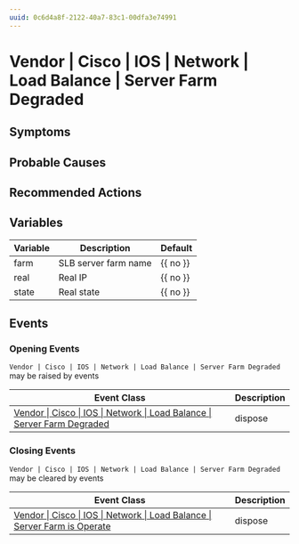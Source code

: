 ```yaml
---
uuid: 0c6d4a8f-2122-40a7-83c1-00dfa3e74991
---
```

# Vendor | Cisco | IOS | Network | Load Balance | Server Farm Degraded

## Symptoms

## Probable Causes

## Recommended Actions

## Variables

Variable | Description | Default
--- | --- | ---
farm | SLB server farm name | {{ no }}
real | Real IP | {{ no }}
state | Real state | {{ no }}

## Events

### Opening Events
`Vendor | Cisco | IOS | Network | Load Balance | Server Farm Degraded` may be raised by events

Event Class | Description
--- | ---
[Vendor \| Cisco \| IOS \| Network \| Load Balance \| Server Farm Degraded](../../../../../../event-classes/vendor/cisco/ios/network/load-balance/server-farm-degraded.md) | dispose

### Closing Events
`Vendor | Cisco | IOS | Network | Load Balance | Server Farm Degraded` may be cleared by events

Event Class | Description
--- | ---
[Vendor \| Cisco \| IOS \| Network \| Load Balance \| Server Farm is Operate](../../../../../../event-classes/vendor/cisco/ios/network/load-balance/server-farm-is-operate.md) | dispose
